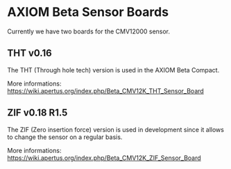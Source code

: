 # AXIOM Beta Sensor Boards

Currently we have two boards for the CMV12000 sensor.

## THT v0.16

The THT (Through hole tech) version is used in the AXIOM Beta Compact.

More informations: https://wiki.apertus.org/index.php/Beta_CMV12K_THT_Sensor_Board

## ZIF v0.18 R1.5

The ZIF (Zero insertion force) version is used in development since it allows to change the sensor on a regular basis.

More informations: https://wiki.apertus.org/index.php/Beta_CMV12K_ZIF_Sensor_Board
